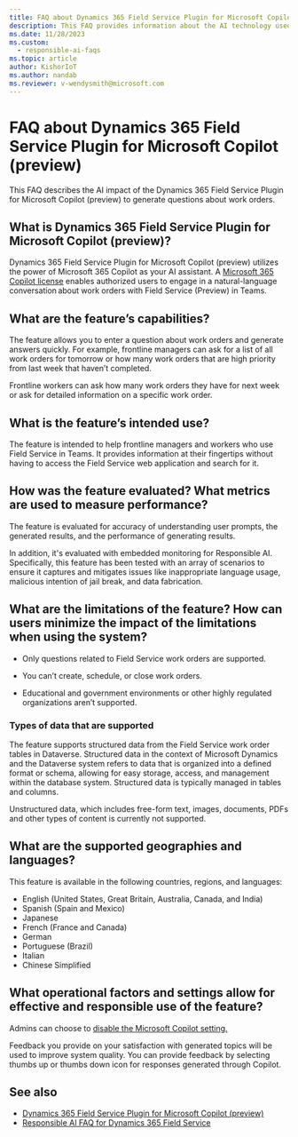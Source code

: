 ```yaml
---
title: FAQ about Dynamics 365 Field Service Plugin for Microsoft Copilot (preview)
description: This FAQ provides information about the AI technology used in the Dynamics 365 Field Service Plugin for Microsoft Copilot (preview).
ms.date: 11/28/2023
ms.custom: 
  - responsible-ai-faqs
ms.topic: article
author: KishorIoT
ms.author: nandab
ms.reviewer: v-wendysmith@microsoft.com
---
```


# FAQ about Dynamics 365 Field Service Plugin for Microsoft Copilot (preview)

This FAQ describes the AI impact of the Dynamics 365 Field Service Plugin for Microsoft Copilot (preview) to generate questions about work orders.

## What is Dynamics 365 Field Service Plugin for Microsoft Copilot (preview)?

Dynamics 365 Field Service Plugin for Microsoft Copilot (preview) utilizes the power of Microsoft 365 Copilot as your AI assistant. A [Microsoft 365 Copilot license](/microsoft-365-copilot/microsoft-365-copilot-setup#manage-licenses-for-copilot) enables authorized users to engage in a natural-language conversation about work orders with Field Service (Preview) in Teams.  

## What are the feature’s capabilities?

The feature allows you to enter a question about work orders and generate answers quickly. For example, frontline managers can ask for a list of all work orders for tomorrow or how many work orders that are high priority from last week that haven’t completed.  

Frontline workers can ask how many work orders they have for next week or ask for detailed information on a specific work order.

## What is the feature’s intended use?

The feature is intended to help frontline managers and workers who use Field Service in Teams. It provides information at their fingertips without having to access the Field Service web application and search for it.  

## How was the feature evaluated? What metrics are used to measure performance?

The feature is evaluated for accuracy of understanding user prompts, the generated results, and the performance of generating results.

In addition, it's evaluated with embedded monitoring for Responsible AI. Specifically, this feature has been tested with an array of scenarios to ensure it captures and mitigates issues like inappropriate language usage, malicious intention of jail break, and data fabrication.

## What are the limitations of the feature? How can users minimize the impact of the limitations when using the system?

- Only questions related to Field Service work orders are supported.  

- You can’t create, schedule, or close work orders.

- Educational and government environments or other highly regulated organizations aren’t supported.

### Types of data that are supported

The feature supports structured data from the Field Service work order tables in Dataverse. Structured data in the context of Microsoft Dynamics and the Dataverse system refers to data that is organized into a defined format or schema, allowing for easy storage, access, and management within the database system. Structured data is typically managed in tables and columns.

Unstructured data, which includes free-form text, images, documents, PDFs and other types of content is currently not supported.

## What are the supported geographies and languages?

This feature is available in the following countries, regions, and languages:

- English (United States, Great Britain, Australia, Canada, and India)
- Spanish (Spain and Mexico)
- Japanese
- French (France and Canada)
- German
- Portuguese (Brazil)
- Italian
- Chinese Simplified

## What operational factors and settings allow for effective and responsible use of the feature?

Admins can choose to [disable the Microsoft Copilot setting.](/microsoft-copilot-studio/copilot-plugins-overview#enable-the-microsoft-365-copilot-setting-admin)

Feedback you provide on your satisfaction with generated topics will be used to improve system quality. You can provide feedback by selecting thumbs up or thumbs down icon for responses generated through Copilot.

## See also

- [Dynamics 365 Field Service Plugin for Microsoft Copilot (preview)](flw-m365-chat.md)
- [Responsible AI FAQ for Dynamics 365 Field Service](responsible-ai-overview.md)